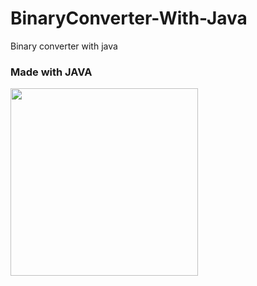 # BinaryConverter-With-Java
Binary converter with java
<h3>Made with JAVA</h3>
<img width="300" height="300" src="https://user-images.githubusercontent.com/68808212/185753699-08e0aa09-312c-40d0-96d0-a9da14b25805.png">
